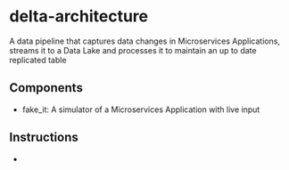 # delta-architecture
A data pipeline that captures data changes in Microservices Applications, streams it to a Data Lake and processes it to maintain an up to date replicated table

## Components
- fake_it: A simulator of a Microservices Application with live input

## Instructions
-